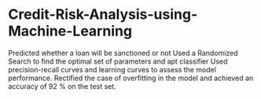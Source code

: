 # Credit-Risk-Analysis-using-Machine-Learning
Predicted whether a loan will be sanctioned or not  Used a Randomized Search to find the optimal set of parameters and apt classifier  Used precision-recall curves and learning curves to assess the model performance.   Rectified the case of overfitting in the model and achieved an accuracy of 92 % on the test set.

